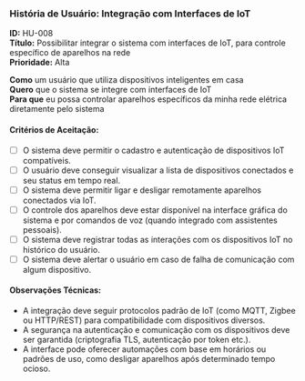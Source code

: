 ### História de Usuário: Integração com Interfaces de IoT  
**ID:** HU-008  
**Título:** Possibilitar integrar o sistema com interfaces de IoT, para controle específico de aparelhos na rede  
**Prioridade:** Alta  

**Como** um usuário que utiliza dispositivos inteligentes em casa  
**Quero** que o sistema se integre com interfaces de IoT  
**Para que** eu possa controlar aparelhos específicos da minha rede elétrica diretamente pelo sistema  

#### Critérios de Aceitação:

- [ ] O sistema deve permitir o cadastro e autenticação de dispositivos IoT compatíveis.
- [ ] O usuário deve conseguir visualizar a lista de dispositivos conectados e seu status em tempo real.
- [ ] O sistema deve permitir ligar e desligar remotamente aparelhos conectados via IoT.
- [ ] O controle dos aparelhos deve estar disponível na interface gráfica do sistema e por comandos de voz (quando integrado com assistentes pessoais).
- [ ] O sistema deve registrar todas as interações com os dispositivos IoT no histórico do usuário.
- [ ] O sistema deve alertar o usuário em caso de falha de comunicação com algum dispositivo.

#### Observações Técnicas:

- A integração deve seguir protocolos padrão de IoT (como MQTT, Zigbee ou HTTP/REST) para compatibilidade com dispositivos diversos.
- A segurança na autenticação e comunicação com os dispositivos deve ser garantida (criptografia TLS, autenticação por token etc.).
- A interface pode oferecer automações com base em horários ou padrões de uso, como desligar aparelhos após determinado tempo ocioso.
